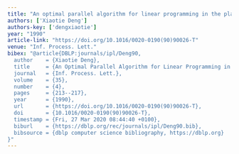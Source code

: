 ```yaml
---
title: "An optimal parallel algorithm for linear programming in the plane"
authors: ['Xiaotie Deng']
authors-key: ['dengxiaotie']
year: "1990"
article-link: "https://doi.org/10.1016/0020-0190(90)90026-T"
venue: "Inf. Process. Lett."
bibex: "@article{DBLP:journals/ipl/Deng90,
  author    = {Xiaotie Deng},
  title     = {An Optimal Parallel Algorithm for Linear Programming in the Plane},
  journal   = {Inf. Process. Lett.},
  volume    = {35},
  number    = {4},
  pages     = {213--217},
  year      = {1990},
  url       = {https://doi.org/10.1016/0020-0190(90)90026-T},
  doi       = {10.1016/0020-0190(90)90026-T},
  timestamp = {Fri, 27 Mar 2020 08:44:40 +0100},
  biburl    = {https://dblp.org/rec/journals/ipl/Deng90.bib},
  bibsource = {dblp computer science bibliography, https://dblp.org}
}"
---
```

